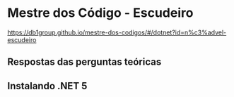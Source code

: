 # Mestre dos Código - Escudeiro
https://db1group.github.io/mestre-dos-codigos/#/dotnet?id=n%c3%advel-escudeiro

## Respostas das perguntas teóricas

## Instalando .NET 5
